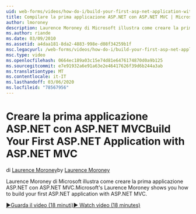 ```yaml
---
uid: web-forms/videos/how-do-i/build-your-first-asp-net-application-with-asp-net-mvc
title: Compilare la prima applicazione ASP.NET con ASP.NET MVC | Microsoft Docs
author: lmoroney
description: Laurence Moroney di Microsoft illustra come creare la prima applicazione ASP.NET con ASP.NET MVC.
ms.author: riande
ms.date: 03/09/2010
ms.assetid: a4daa181-8da2-4883-998e-d08f34259b1f
msc.legacyurl: /web-forms/videos/how-do-i/build-your-first-asp-net-application-with-asp-net-mvc
msc.type: video
ms.openlocfilehash: 0664ec189a03c15e74d81e6476174870d0a9b125
ms.sourcegitcommit: e7e91932a6e91a63e2e46417626f39d6b244a3ab
ms.translationtype: MT
ms.contentlocale: it-IT
ms.lasthandoff: 03/06/2020
ms.locfileid: "78567956"
---
```

# <a name="build-your-first-aspnet-application-with-aspnet-mvc"></a><span data-ttu-id="ec68b-103">Creare la prima applicazione ASP.NET con ASP.NET MVC</span><span class="sxs-lookup"><span data-stu-id="ec68b-103">Build Your First ASP.NET Application with ASP.NET MVC</span></span>

<span data-ttu-id="ec68b-104">di [Laurence Moroney](https://github.com/lmoroney)</span><span class="sxs-lookup"><span data-stu-id="ec68b-104">by [Laurence Moroney](https://github.com/lmoroney)</span></span>

<span data-ttu-id="ec68b-105">Laurence Moroney di Microsoft illustra come creare la prima applicazione ASP.NET con ASP.NET MVC.</span><span class="sxs-lookup"><span data-stu-id="ec68b-105">Microsoft's Laurence Moroney shows you how to build your first ASP.NET application with ASP.NET MVC.</span></span>

[<span data-ttu-id="ec68b-106">&#9654;Guarda il video (18 minuti)</span><span class="sxs-lookup"><span data-stu-id="ec68b-106">&#9654; Watch video (18 minutes)</span></span>](https://channel9.msdn.com/Blogs/ASP-NET-Site-Videos/build-your-first-asp-net-application-with-asp-net-mvc)
